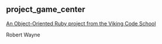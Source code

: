 ## project_game_center

[An Object-Oriented Ruby project from the Viking Code School](http://www.vikingcodeschool.com)

Robert Wayne